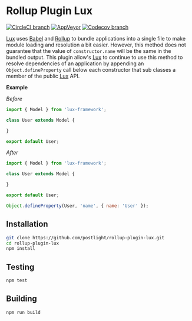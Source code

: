 # Rollup Plugin Lux

[![CircleCI branch](https://img.shields.io/circleci/project/github/postlight/rollup-plugin-lux/master.svg?style=flat-square)](https://circleci.com/gh/postlight/rollup-plugin-lux/tree/master) [![AppVeyor](https://img.shields.io/appveyor/ci/zacharygolba/rollup-plugin-lux/master.svg?style=flat-square)](https://ci.appveyor.com/project/zacharygolba/rollup-plugin-lux/branch/master) [![Codecov branch](https://img.shields.io/codecov/c/github/postlight/rollup-plugin-lux/master.svg?style=flat-square)](https://codecov.io/gh/postlight/rollup-plugin-lux)

[Lux](https://github.com/postlight/lux) uses [Babel](https://github.com/babel/babel)
and [Rollup](https://github.com/rollup/rollup) to bundle applications into a
single file to make module loading and resolution a bit easier. However, this
method does not guarantee that the value of `constructor.name` will be the same
in the bundled output. This plugin allow's [Lux](https://github.com/postlight/lux)
to continue to use this method to resolve dependencies of an application by
appending an `Object.defineProperty` call below each constructor that sub classes
a member of the public [Lux](https://github.com/postlight/lux) API.

**Example**

*Before*

```javascript
import { Model } from 'lux-framework';

class User extends Model {

}

export default User;
```

*After*

```javascript
import { Model } from 'lux-framework';

class User extends Model {

}

export default User;

Object.defineProperty(User, 'name', { name: 'User' });
```

## Installation

```bash
git clone https://github.com/postlight/rollup-plugin-lux.git
cd rollup-plugin-lux
npm install
```

## Testing

```bash
npm test
```

## Building

```bash
npm run build
```
